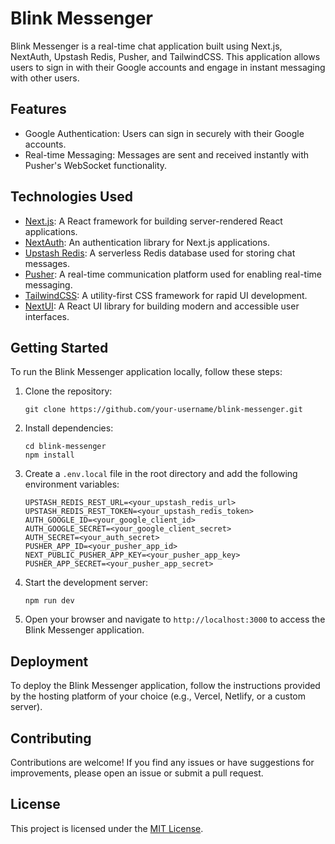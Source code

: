 # Blink Messenger

Blink Messenger is a real-time chat application built using Next.js, NextAuth, Upstash Redis, Pusher, and TailwindCSS. This application allows users to sign in with their Google accounts and engage in instant messaging with other users.

## Features

- Google Authentication: Users can sign in securely with their Google accounts.
- Real-time Messaging: Messages are sent and received instantly with Pusher's WebSocket functionality.

## Technologies Used

- [Next.js](https://nextjs.org/): A React framework for building server-rendered React applications.
- [NextAuth](https://next-auth.js.org/): An authentication library for Next.js applications.
- [Upstash Redis](https://upstash.com/): A serverless Redis database used for storing chat messages.
- [Pusher](https://pusher.com/): A real-time communication platform used for enabling real-time messaging.
- [TailwindCSS](https://tailwindcss.com/): A utility-first CSS framework for rapid UI development.
- [NextUI](https://nextui.org/): A React UI library for building modern and accessible user interfaces.

## Getting Started

To run the Blink Messenger application locally, follow these steps:

1. Clone the repository:

   ```
   git clone https://github.com/your-username/blink-messenger.git
   ```

2. Install dependencies:

   ```
   cd blink-messenger
   npm install
   ```

3. Create a `.env.local` file in the root directory and add the following environment variables:

   ```
   UPSTASH_REDIS_REST_URL=<your_upstash_redis_url>
   UPSTASH_REDIS_REST_TOKEN=<your_upstash_redis_token>
   AUTH_GOOGLE_ID=<your_google_client_id>
   AUTH_GOOGLE_SECRET=<your_google_client_secret>
   AUTH_SECRET=<your_auth_secret>
   PUSHER_APP_ID=<your_pusher_app_id>
   NEXT_PUBLIC_PUSHER_APP_KEY=<your_pusher_app_key>
   PUSHER_APP_SECRET=<your_pusher_app_secret>
   ```

4. Start the development server:

   ```
   npm run dev
   ```

5. Open your browser and navigate to `http://localhost:3000` to access the Blink Messenger application.

## Deployment

To deploy the Blink Messenger application, follow the instructions provided by the hosting platform of your choice (e.g., Vercel, Netlify, or a custom server).

## Contributing

Contributions are welcome! If you find any issues or have suggestions for improvements, please open an issue or submit a pull request.

## License

This project is licensed under the [MIT License](LICENSE).
